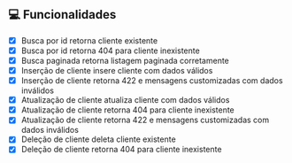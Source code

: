 ## 💻 Funcionalidades
- [x] Busca por id retorna cliente existente
- [x] Busca por id retorna 404 para cliente inexistente
- [x] Busca paginada retorna listagem paginada corretamente
- [x] Inserção de cliente insere cliente com dados válidos
- [x] Inserção de cliente retorna 422 e mensagens customizadas com dados inválidos
- [x] Atualização de cliente atualiza cliente com dados válidos
- [x] Atualização de cliente retorna 404 para cliente inexistente
- [x] Atualização de cliente retorna 422 e mensagens customizadas com dados inválidos
- [x] Deleção de cliente deleta cliente existente
- [x] Deleção de cliente retorna 404 para cliente inexistente 
